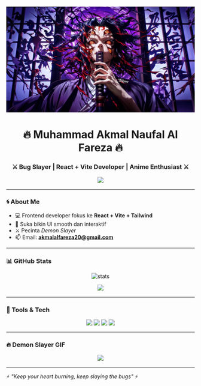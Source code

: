 
<p align="center">
  <a href="https://github.com/Akmalalfareza130305/Akmalalfareza130305/blob/main/demon-slayer-corps.3840x2160.mp4">
    <img src="https://github.com/Akmalalfareza130305/Akmalalfareza130305/blob/main/kushibo.jpg" alt="Demon Slayer Video" width="600" />
  </a>
</p>

<h1 align="center">🔥 Muhammad Akmal Naufal Al Fareza 🔥</h1>
<h3 align="center">⚔️ Bug Slayer | React + Vite Developer | Anime Enthusiast ⚔️</h3>

<!-- Typing animation -->
<p align="center">
  <img src="https://readme-typing-svg.herokuapp.com?size=24&color=FF5733&lines=Breathing+Code+like+Flame;Slaying+Bugs+like+Demons;Frontend+Developer+React+Vite;Anime+Lover" />
</p>

---

### 🌀 About Me
- 💻 Frontend developer fokus ke **React + Vite + Tailwind**
- 🎨 Suka bikin UI smooth dan interaktif
- ⚔️ Pecinta *Demon Slayer*
- 📫 Email: **akmalalfareza20@gmail.com**

---

### 📊 GitHub Stats
<p align="center">
  <img src="https://github-readme-stats.vercel.app/api?username=Akmalalfareza130305&show_icons=true&theme=tokyonight" alt="stats" />
</p>
<p align="center">
  <img src="https://github-readme-streak-stats.herokuapp.com/?user=Akmalalfareza130305&theme=tokyonight" />
</p>

---

### 🎯 Tools & Tech
<p align="center">
  <img src="https://img.shields.io/badge/React-20232A?style=for-the-badge&logo=react&logoColor=61DAFB" />
  <img src="https://img.shields.io/badge/Vite-646CFF?style=for-the-badge&logo=vite&logoColor=FFD62E" />
  <img src="https://img.shields.io/badge/TailwindCSS-0EA5E9?style=for-the-badge&logo=tailwind-css&logoColor=white" />
  <img src="https://img.shields.io/badge/JavaScript-F7DF1E?style=for-the-badge&logo=javascript&logoColor=black" />
</p>

---

### 🔥 Demon Slayer GIF
<p align="center">
  <img src="https://media.giphy.com/media/v1.Y2lkPTc5MGI3NjExZWk3eDR1ZXVvdnA3ejh1ZzBhYnp4ZDBpMG5seTVjZWtucnBhd3A3MiZlcD12MV9pbnRlcm5hbF9naWZfYnlfaWQmY3Q9Zw/SuUJ6WpnP4Qsg/giphy.gif" width="250" />
</p>

---

⚡ *"Keep your heart burning, keep slaying the bugs"* ⚡
